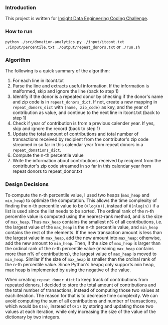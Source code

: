 ### Introduction
This project is written for [Insight Data Engineering Coding Challenge](https://github.com/InsightDataScience/donation-analytics).

### How to run
`python ./src/donation-analytics.py ./input/itcont.txt ./input/percentile.txt ./output/repeat_donors.txt`
or
`./run.sh`

### Algorithm
The following is a quick summary of the algorithm:

1. For each line in itcont.txt
2. Parse the line and extracts useful information. If the information is malformed, skip and ignore the line (back to step 1)
3. Identify if the donor is a repeated donor by checking if the donor's name and zip code is in `repeat_donors_dict`. If not, create a new mapping in `repeat_donors_dict` with `(name, zip_code)` as key, and the year of contribution as value, and continue to the next line in itcont.txt (back to step 1)
4. Check if year of contribution is from a previous calender year. If yes, skip and ignore the record (back to step 1)
5. Update the total amount of contributions and total number of transactions received by recipient from the contributor's zip code streamed in so far in this calendar year from repeat donors in a `repeat_donations_dict`. 
6. Compute the n-th percentile value
7. Write the information about contributions received by recipient from the contributor's zip code streamed in so far in this calendar year from repeat donors to repeat_donor.txt

### Design Decisions
To compute the n-th percentile value, I used two heaps (`max_heap` and `min_heap`) to optimize the computation. This allows the time complexity of finding the n-th percentile value to be `O(log(n))`, instead of `O(nlog(n))` if a list is used since the list needs to be sorted. The ordinal rank of the n-th percentile value is computed using the nearest-rank method, and is the size of `max_heap`. Thus `max_heap` contains the smallest n% of all contributions, i.e. the largest value of the `max_heap` is the n-th percentile value, and `min_heap` contains the rest of the elements. If the new transaction amount is less than the largest value in `max_heap`, add the new amount into `max_heap`; otherwise, add the new amount to `min_heap`. Then, if the size of `max_heap` is larger than the ordinal rank of the n-th percentile value (meaning `max_heap` contains more than n% of contributions), the largest value of `max_heap` is moved to `min_heap`. Similar if the size of `max_heap` is smaller than the ordinal rank of the n-th percentile value. Since Python's heapq only supports min heap, max heap is implemented by using the negative of the value.

When creating `repeat_donor_dict` to keep track of contributions from repeated donors, I decided to store the total amount of contributions and the total number of transactions, instead of computing those two values at each iteration. The reason for that is to decrease time complexity. We can avoid computing the sum of all contributions and number of transactions, which would be `O(n)`, instead of `O(1)` by storing and updating those two values at each iteration, while only increasing the size of the value of the dictionary by two integers. 
